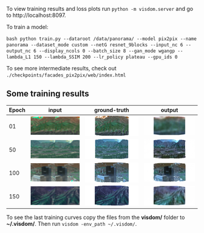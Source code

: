 To view training results and loss plots run `python -m visdom.server` and go to http://localhost:8097.

To train a model:

```
bash python train.py --dataroot /data/panorama/ --model pix2pix --name panorama --dataset_mode custom --netG resnet_9blocks --input_nc 6 --output_nc 6 --display_ncols 0 --batch_size 8 --gan_mode wgangp --lambda_L1 150 --lambda_SSIM 200 --lr_policy plateau --gpu_ids 0
 ```

To see more intermediate results, check out `./checkpoints/facades_pix2pix/web/index.html`

## Some training results

| Epoch | input | ground-truth | output |
|-------|-------|--------------|--------|
| 01 | ![](./imgs/intermediate_results/epoch001_real_A.png) | ![](./imgs/intermediate_results/epoch001_real_B.png) | ![](./imgs/intermediate_results/epoch001_fake_B.png) |
| 50 | ![](./imgs/intermediate_results/epoch050_real_A.png) | ![](./imgs/intermediate_results/epoch050_real_B.png) | ![](./imgs/intermediate_results/epoch050_fake_B.png) |
| 100 | ![](./imgs/intermediate_results/epoch100_real_A.png) | ![](./imgs/intermediate_results/epoch100_real_B.png) | ![](./imgs/intermediate_results/epoch100_fake_B.png) |
| 150 | ![](./imgs/intermediate_results/epoch150_real_A.png) | ![](./imgs/intermediate_results/epoch150_real_B.png) | ![](./imgs/intermediate_results/epoch150_fake_B.png) |

To see the last training curves copy the files from the **visdom/** folder to **~/.visdom/**. Then run `visdom -env_path ~/.visdom/`.
